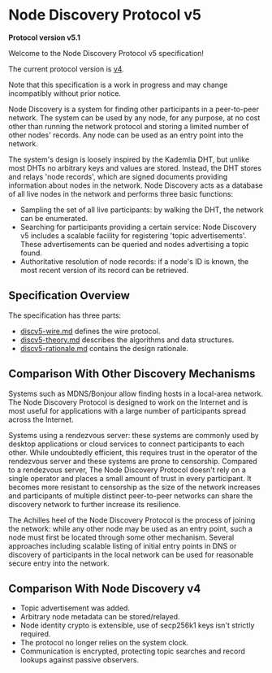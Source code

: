 # Node Discovery Protocol v5

**Protocol version v5.1**

Welcome to the Node Discovery Protocol v5 specification!

The current protocol version is [v4](https://github.com/ethereum/devp2p/blob/master/discv4.md).

Note that this specification is a work in progress and may change incompatibly without
prior notice.

Node Discovery is a system for finding other participants in a peer-to-peer network. The
system can be used by any node, for any purpose, at no cost other than running the network
protocol and storing a limited number of other nodes' records. Any node can be used as an
entry point into the network.

The system's design is loosely inspired by the Kademlia DHT, but unlike most DHTs no
arbitrary keys and values are stored. Instead, the DHT stores and relays 'node records',
which are signed documents providing information about nodes in the network. Node
Discovery acts as a database of all live nodes in the network and performs three basic
functions:

- Sampling the set of all live participants: by walking the DHT, the network can be
  enumerated.
- Searching for participants providing a certain service: Node Discovery v5 includes a
  scalable facility for registering 'topic advertisements'. These advertisements can be
  queried and nodes advertising a topic found.
- Authoritative resolution of node records: if a node's ID is known, the most recent
  version of its record can be retrieved.

## Specification Overview

The specification has three parts:

- [discv5-wire.md] defines the wire protocol.
- [discv5-theory.md] describes the algorithms and data structures.
- [discv5-rationale.md] contains the design rationale.

## Comparison With Other Discovery Mechanisms

Systems such as MDNS/Bonjour allow finding hosts in a local-area network. The Node
Discovery Protocol is designed to work on the Internet and is most useful for applications
with a large number of participants spread across the Internet.

Systems using a rendezvous server: these systems are commonly used by desktop applications
or cloud services to connect participants to each other. While undoubtedly efficient, this
requires trust in the operator of the rendezvous server and these systems are prone to
censorship. Compared to a rendezvous server, The Node Discovery Protocol doesn't rely on a
single operator and places a small amount of trust in every participant. It becomes more
resistant to censorship as the size of the network increases and participants of multiple
distinct peer-to-peer networks can share the discovery network to further increase its
resilience.

The Achilles heel of the Node Discovery Protocol is the process of joining the network:
while any other node may be used as an entry point, such a node must first be located
through some other mechanism. Several approaches including scalable listing of initial
entry points in DNS or discovery of participants in the local network can be used for
reasonable secure entry into the network.

## Comparison With Node Discovery v4

- Topic advertisement was added.
- Arbitrary node metadata can be stored/relayed.
- Node identity crypto is extensible, use of secp256k1 keys isn't strictly required.
- The protocol no longer relies on the system clock.
- Communication is encrypted, protecting topic searches and record lookups against passive
  observers.

[discv5-wire.md]: ./discv5-wire.md
[discv5-theory.md]: ./discv5-theory.md
[discv5-rationale.md]: ./discv5-rationale.md
